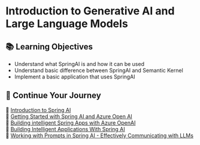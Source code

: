 # Introduction to Generative AI and Large Language Models

## 📚 Learning Objectives

- Understand what SpringAI is and how it can be used
- Understand basic difference between SpringAI and Semantic Kernel
- Implement a basic application that uses SpringAI

## 🧠 Continue Your Journey

🔗 [Introduction to Spring AI](https://youtu.be/yyvjT0v3lpY)     
🔗 [Getting Started with Spring AI and Azure Open AI](https://youtu.be/RoAyxO_0IxM)     
🔗 [Building intelligent Spring Apps with Azure OpenAI](https://techcommunity.microsoft.com/t5/apps-on-azure-blog/building-intelligent-spring-apps-with-azure-openai/ba-p/3857203)        
🔗 [Building Intelligent Applications With Spring AI](https://youtu.be/x6KmUyPWy2Q)        
🔗 [Working with Prompts in Spring AI - Effectively Communicating with LLMs](https://youtu.be/ACpLp2KXqgE)    
